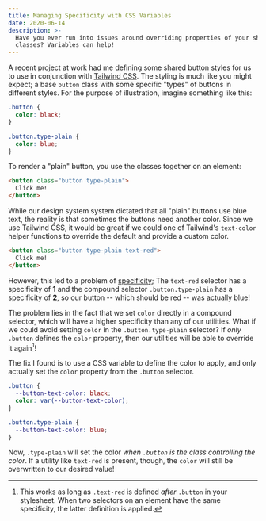 ```yaml
---
title: Managing Specificity with CSS Variables
date: 2020-06-14
description: >-
  Have you ever run into issues around overriding properties of your shared CSS
  classes? Variables can help!
---
```


A recent project at work had me defining some shared button styles for us to use in conjunction with [Tailwind CSS](https://tailwindcss.com/). The styling is much like you might expect; a base `button` class with some specific "types" of buttons in different styles. For the purpose of illustration, imagine something like this:

```css
.button {
  color: black;
}

.button.type-plain {
  color: blue;
}
```

To render a "plain" button, you use the classes together on an element:

```html
<button class="button type-plain">
  Click me!
</button>
```

While our design system system dictated that all "plain" buttons use blue text, the reality is that sometimes the buttons need another color. Since we use Tailwind CSS, it would be great if we could one of Tailwind's `text-color` helper functions to override the default and provide a custom color.

```html
<button class="button type-plain text-red">
  Click me!
</button>
```

However, this led to a problem of [specificity](https://css-tricks.com/specifics-on-css-specificity/); The `text-red` selector has a specificity of **1** and the compound selector `.button.type-plain` has a specificity of **2**, so our button -- which should be red -- was actually blue!

The problem lies in the fact that we set `color` directly in a compound selector, which will have a higher specificity than any of our utilities. What if we could avoid setting `color` in the `.button.type-plain` selector? If _only_ `.button` defines the `color` property, then our utilities will be able to override it again[^1]!

The fix I found is to use a CSS variable to define the color to apply, and only actually set the `color` property from the `.button` selector.

```css
.button {
  --button-text-color: black;
  color: var(--button-text-color);
}

.button.type-plain {
  --button-text-color: blue;
}
```

Now, `.type-plain` will set the color _when `.button` is the class controlling the color_. If a utility like `text-red` is present, though, the `color` will still be overwritten to our desired value!

[^1]: This works as long as `.text-red` is defined _after_ `.button` in your stylesheet. When two selectors on an element have the same specificity, the latter definition is applied.
